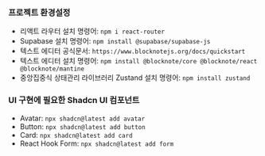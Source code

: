 ### 프로젝트 환경설정

-   리액트 라우터 설치 명령어: `npm i react-router` <br />
-   Supabase 설치 명령어: `npm install @supabase/supabase-js` <br />
-   텍스트 에디터 공식문서: `https://www.blocknotejs.org/docs/quickstart` <br />
-   텍스트 에디터 설치 명령어: `npm install @blocknote/core @blocknote/react @blocknote/mantine` <br />
-   중앙집중식 상태관리 라이브러리 Zustand 설치 명령어: `npm install zustand` <br />

### UI 구현에 필요한 Shadcn UI 컴포넌트

-   Avatar: `npx shadcn@latest add avatar` <br />
-   Button: `npx shadcn@latest add button` <br />
-   Card: `npx shadcn@latest add card` <br />
-   React Hook Form: `npx shadcn@latest add form` <br />
